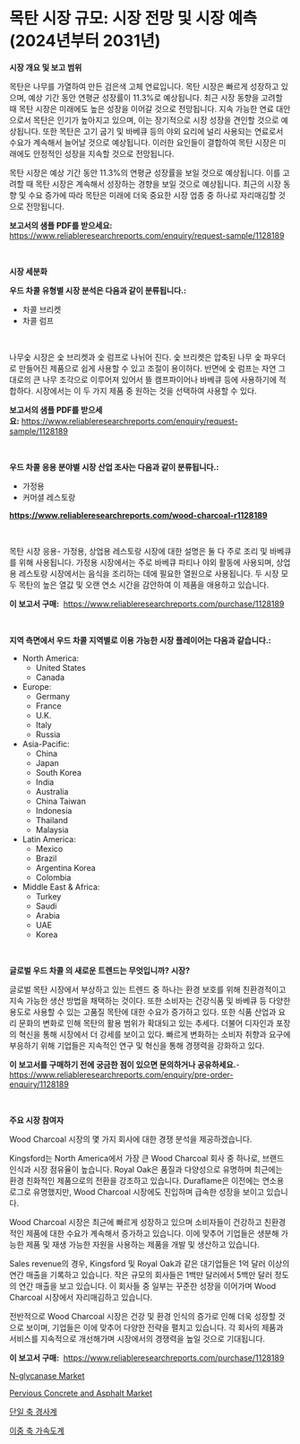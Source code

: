 <p><h1>목탄 시장 규모: 시장 전망 및 시장 예측 (2024년부터 2031년)</h1></p><p><strong>시장 개요 및 보고 범위</strong></p>
<p><p>목탄은 나무를 가열하여 만든 검은색 고체 연료입니다. 목탄 시장은 빠르게 성장하고 있으며, 예상 기간 동안 연평균 성장률이 11.3%로 예상됩니다. 최근 시장 동향을 고려할 때 목탄 시장은 미래에도 높은 성장을 이어갈 것으로 전망됩니다. 지속 가능한 연료 대안으로서 목탄은 인기가 높아지고 있으며, 이는 장기적으로 시장 성장을 견인할 것으로 예상됩니다. 또한 목탄은 고기 굽기 및 바베큐 등의 야외 요리에 널리 사용되는 연료로서 수요가 계속해서 늘어날 것으로 예상됩니다. 이러한 요인들이 결합하여 목탄 시장은 미래에도 안정적인 성장을 지속할 것으로 전망됩니다. </p><p>목탄 시장은 예상 기간 동안 11.3%의 연평균 성장률을 보일 것으로 예상됩니다. 이를 고려할 때 목탄 시장은 계속해서 성장하는 경향을 보일 것으로 예상됩니다. 최근의 시장 동향 및 수요 증가에 따라 목탄은 미래에 더욱 중요한 시장 업종 중 하나로 자리매김할 것으로 전망됩니다.</p></p>
<p><strong>보고서의 샘플 PDF를 받으세요:</strong> <a href="https://www.reliableresearchreports.com/enquiry/request-sample/1128189">https://www.reliableresearchreports.com/enquiry/request-sample/1128189</a></p>
<p>&nbsp;</p>
<p><strong>시장 세분화</strong></p>
<p><strong>우드 차콜 유형별 시장 분석은 다음과 같이 분류됩니다.:</strong></p>
<p><ul><li>차콜 브리켓</li><li>차콜 럼프</li></ul></p>
<p>&nbsp;</p>
<p><p>나무숯 시장은 숯 브리켓과 숯 럼프로 나뉘어 진다. 숯 브리켓은 압축된 나무 숯 파우더로 만들어진 제품으로 쉽게 사용할 수 있고 조절이 용이하다. 반면에 숯 럼프는 자연 그대로의 큰 나무 조각으로 이루어져 있어서 뜰 캠프파이어나 바베큐 등에 사용하기에 적합하다. 시장에서는 이 두 가지 제품 중 원하는 것을 선택하여 사용할 수 있다.</p></p>
<p><strong>보고서의 샘플 PDF를 받으세요:</strong>&nbsp;<a href="https://www.reliableresearchreports.com/enquiry/request-sample/1128189">https://www.reliableresearchreports.com/enquiry/request-sample/1128189</a></p>
<p>&nbsp;</p>
<p><strong> 우드 차콜 응용 분야별 시장 산업 조사는 다음과 같이 분류됩니다.:</strong></p>
<p><ul><li>가정용</li><li>커머셜 레스토랑</li></ul></p>
<p><strong><a href="https://www.reliableresearchreports.com/wood-charcoal-r1128189">https://www.reliableresearchreports.com/wood-charcoal-r1128189</a></strong></p>
<p>&nbsp;</p>
<p><p>목탄 시장 응용- 가정용, 상업용 레스토랑 시장에 대한 설명은 둘 다 주로 조리 및 바베큐를 위해 사용됩니다. 가정용 시장에서는 주로 바베큐 파티나 야외 활동에 사용되며, 상업용 레스토랑 시장에서는 음식을 조리하는 데에 필요한 열원으로 사용됩니다. 두 시장 모두 목탄의 높은 열값 및 오랜 연소 시간을 감안하여 이 제품을 애용하고 있습니다.</p></p>
<p><strong>이 보고서 구매:</strong>&nbsp; <a href="https://www.reliableresearchreports.com/purchase/1128189">https://www.reliableresearchreports.com/purchase/1128189</a></p>
<p>&nbsp;</p>
<p><strong>지역 측면에서 우드 차콜 지역별로 이용 가능한 시장 플레이어는 다음과 같습니다.:</strong></p>
<p><ul>
    <li>
        North America:
        <ul>
            <li>United States</li>
            <li>Canada</li>
        </ul>
    </li>
    <li>
        Europe:
        <ul>
            <li>Germany</li>
            <li>France</li>
            <li>U.K.</li>
            <li>Italy</li>
            <li>Russia</li>
        </ul>
    </li>
    <li>
        Asia-Pacific:
        <ul>
            <li>China</li>
            <li>Japan</li>
            <li>South Korea</li>
            <li>India</li>
            <li>Australia</li>
            <li>China Taiwan</li>
            <li>Indonesia</li>
            <li>Thailand</li>
            <li>Malaysia</li>
        </ul>
    </li>
    <li>
        Latin America:
        <ul>
            <li>Mexico</li>
            <li>Brazil</li>
            <li>Argentina Korea</li>
            <li>Colombia</li>
        </ul>
    </li>
    <li>
        Middle East & Africa:
        <ul>
            <li>Turkey</li>
            <li>Saudi</li>
            <li>Arabia</li>
            <li>UAE</li>
            <li>Korea</li>
        </ul>
    </li>
    </ul></p>
<p>&nbsp;</p>
<p><strong>글로벌 우드 차콜 의 새로운 트렌드는 무엇입니까? 시장?</strong></p>
<p><p>글로벌 목탄 시장에서 부상하고 있는 트렌드 중 하나는 환경 보호를 위해 친환경적이고 지속 가능한 생산 방법을 채택하는 것이다. 또한 소비자는 건강식품 및 바베큐 등 다양한 용도로 사용할 수 있는 고품질 목탄에 대한 수요가 증가하고 있다. 또한 식품 산업과 요리 문화의 변화로 인해 목탄의 활용 범위가 확대되고 있는 추세다. 더불어 디자인과 포장의 혁신을 통해 시장에서 더 강세를 보이고 있다. 빠르게 변화하는 소비자 취향과 요구에 부응하기 위해 기업들은 지속적인 연구 및 혁신을 통해 경쟁력을 강화하고 있다.</p></p>
<p><strong>이 보고서를 구매하기 전에 궁금한 점이 있으면 문의하거나 공유하세요.</strong>- <a href="https://www.reliableresearchreports.com/enquiry/pre-order-enquiry/1128189">https://www.reliableresearchreports.com/enquiry/pre-order-enquiry/1128189</a></p>
<p>&nbsp;</p>
<p><strong>주요 시장 참여자</strong></p>
<p><p>Wood Charcoal 시장의 몇 가지 회사에 대한 경쟁 분석을 제공하겠습니다. </p><p>Kingsford는 North America에서 가장 큰 Wood Charcoal 회사 중 하나로, 브랜드 인식과 시장 점유율이 높습니다. Royal Oak은 품질과 다양성으로 유명하며 최근에는 환경 친화적인 제품으로의 전환을 강조하고 있습니다. Duraflame은 이전에는 연소용 로그로 유명했지만, Wood Charcoal 시장에도 진입하며 급속한 성장을 보이고 있습니다.</p><p>Wood Charcoal 시장은 최근에 빠르게 성장하고 있으며 소비자들이 건강하고 친환경적인 제품에 대한 수요가 계속해서 증가하고 있습니다. 이에 맞추어 기업들은 생분해 가능한 제품 및 재생 가능한 자원을 사용하는 제품을 개발 및 생산하고 있습니다.</p><p>Sales revenue의 경우, Kingsford 및 Royal Oak과 같은 대기업들은 1억 달러 이상의 연간 매출을 기록하고 있습니다. 작은 규모의 회사들은 1백만 달러에서 5백만 달러 정도의 연간 매출을 보고 있습니다. 이 회사들 중 일부는 꾸준한 성장을 이어가며 Wood Charcoal 시장에서 자리매김하고 있습니다.</p><p>전반적으로 Wood Charcoal 시장은 건강 및 환경 인식의 증가로 인해 더욱 성장할 것으로 보이며, 기업들은 이에 맞추어 다양한 전략을 펼치고 있습니다. 각 회사의 제품과 서비스를 지속적으로 개선해가며 시장에서의 경쟁력을 높일 것으로 기대됩니다.</p></p>
<p><strong>이 보고서 구매:</strong>&nbsp;&nbsp;<a href="https://www.reliableresearchreports.com/purchase/1128189">https://www.reliableresearchreports.com/purchase/1128189</a></p>
<p><p><a href="https://www.linkedin.com/pulse/n-glycanase-market-provides-detailed-segmentation-based-type-8alvc?trackingId=rBrAEWhpLcnj57NabznFCw%3D%3D">N-glycanase Market</a></p><p><a href="https://www.linkedin.com/pulse/pervious-concrete-asphalt-market-size-growth-outlook-from-fryhc?trackingId=21Ew2Ez2owTon62lLbZnhw%3D%3D">Pervious Concrete and Asphalt Market</a></p><p><a href="https://medium.com/@rowanmaggio/%EB%8B%A8%EC%9D%BC-%EC%B6%95-%EC%9D%B8%ED%81%B4%EB%A6%AC%EB%85%B8%EB%AF%B8%ED%84%B0-%EC%8B%9C%EC%9E%A5-%EA%B7%9C%EB%AA%A8%EB%8A%94-%EA%B8%80%EB%A1%9C%EB%B2%8C-%EC%82%B0%EC%97%85%EC%97%90%EC%84%9C-%EA%B0%80%EC%9E%A5-%EC%A2%8B%EC%9D%80-%EB%A7%88%EC%BC%80%ED%8C%85-%EC%B1%84%EB%84%90%EC%9D%84-%EB%B3%B4%EC%97%AC%EC%A4%8D%EB%8B%88%EB%8B%A4-b25466014f95">단일 축 경사계</a></p><p><a href="https://medium.com/@rowanmaggio/%EC%9D%B4%EC%A4%91-%EC%B6%95-%EA%B0%80%EC%86%8D%EB%8F%84%EA%B3%84-%EC%8B%9C%EC%9E%A5-%EC%84%B1%EA%B3%B5%EC%A0%81%EC%9D%B8-%EB%B9%84%EC%A6%88%EB%8B%88%EC%8A%A4-%EC%A0%84%EB%9E%B5%EC%9D%98-%EC%97%B4%EC%87%A0-2031%EB%85%84%EA%B9%8C%EC%A7%80%EC%9D%98-%EC%98%88%EC%B8%A1-c17b5efa1fb4">이중 축 가속도계</a></p></p>